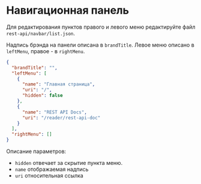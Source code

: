 # Навигационная панель

Для редактирования пунктов правого и левого меню редактируйте файл `rest-api/navbar/list.json`.

Надпись брэнда на панели описана в `brandTitle`.
Левое меню описано в `leftMenu`, правое - в `rightMenu`.

```json
{
  "brandTitle": "",
  "leftMenu": [
    {
      "name": "Главная страница",
      "uri": "/",
      "hidden": false
    },
    {
      "name": "REST API Docs",
      "uri": "/reader/rest-api-doc"
    }
  ],
  "rightMenu": []
}
```

Описание параметров:

- `hidden` отвечает за скрытие пункта меню.
- `name` отображаемая надпись
- `uri` относительная ссылка
